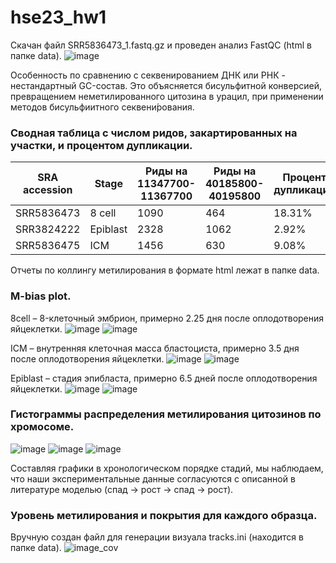# hse23_hw1

Скачан файл SRR5836473_1.fastq.gz и проведен анализ FastQC (html в папке data).
![image](https://user-images.githubusercontent.com/114621114/216843313-466df162-4076-44de-b409-908aac964648.png)

Особенность по сравнению с секвенированием ДНК или РНК - нестандартный GC-состав. Это объясняется бисульфитной конверсией, превращением неметилированного цитозина в урацил, при применении методов бисульфиитного секвени́рования.

### Сводная таблица с числом ридов, закартированных на участки, и процентом дупликации.

| SRA accession | Stage    | Риды на 11347700-11367700 | Риды на 40185800-40195800 | Процент дупликации |
| - | - | - | - | - |
| SRR5836473 | 8 cell   | 1090 | 464 | 18.31% |
| SRR3824222 | Epiblast | 2328 | 1062 | 2.92% |
| SRR5836475 | ICM      | 1456 | 630 | 9.08% |

Отчеты по коллингу метилирования в формате html лежат в папке data.

### M-bias plot.
8cell – 8-клеточный эмбрион, примерно 2.25 дня после оплодотворения яйцеклетки.
![image](https://user-images.githubusercontent.com/114621114/217270920-b0099213-a585-4f39-89f6-1ecb910ed9a6.png)
![image](https://user-images.githubusercontent.com/114621114/217272852-d123346d-a32c-453b-b2a7-7a72a3164acc.png)

ICM – внутренняя клеточная масса бластоциста, примерно 3.5 дня после оплодотворения яйцеклетки.
![image](https://user-images.githubusercontent.com/114621114/217273220-e5cd1087-51ac-44d2-bc10-31c3fa3e755a.png)
![image](https://user-images.githubusercontent.com/114621114/217273466-32a09648-c442-4e9e-bfc1-c70fd70960ae.png)

Epiblast – стадия эпибласта, примерно 6.5 дней после оплодотворения яйцеклетки.
![image](https://user-images.githubusercontent.com/114621114/217273871-b7a8d418-02b9-4efb-9e6a-29b8d1baccc5.png)
![image](https://user-images.githubusercontent.com/114621114/217274091-a470a564-b8c6-4ce9-ad41-8392b14bb90d.png)

### Гистограммы распределения метилирования цитозинов по хромосоме.
![image](https://user-images.githubusercontent.com/114621114/217278909-4ddda0c4-e828-49b4-862f-53db424ef141.png)
![image](https://user-images.githubusercontent.com/114621114/217279090-a4732e7b-c23a-4a0e-b3a9-eae26720245e.png)
![image](https://user-images.githubusercontent.com/114621114/217279287-b245bc9c-77b8-437a-ad0b-b8d546bed69f.png)

Составляя графики в хронологическом порядке стадий, мы наблюдаем, что наши экспериментальные данные согласуются с описанной в литературе моделью (спад -> рост -> спад -> рост).

### Уровень метилирования и покрытия для каждого образца.
Вручную создан файл для генерации визуала tracks.ini (находится в папке data).
![image_cov](https://user-images.githubusercontent.com/114621114/217224529-ce53a99e-b5b6-41d2-80d4-55d96b625278.png)
